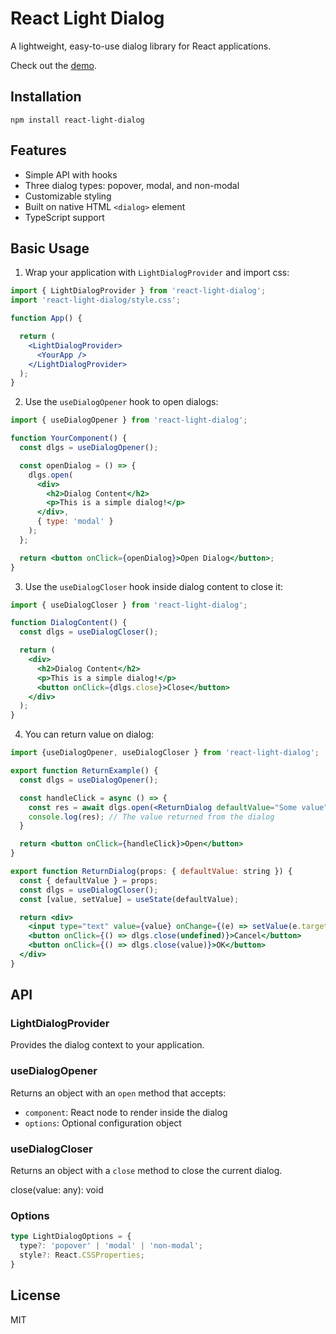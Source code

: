# React Light Dialog

A lightweight, easy-to-use dialog library for React applications.

Check out the [demo](https://mohhh-ok.github.io/react-light-dialog/).

## Installation

```
npm install react-light-dialog
```

## Features

- Simple API with hooks
- Three dialog types: popover, modal, and non-modal
- Customizable styling
- Built on native HTML `<dialog>` element
- TypeScript support

## Basic Usage

1. Wrap your application with `LightDialogProvider` and import css:

```jsx
import { LightDialogProvider } from 'react-light-dialog';
import 'react-light-dialog/style.css';

function App() {

  return (
    <LightDialogProvider>
      <YourApp />
    </LightDialogProvider>
  );
}
```

2. Use the `useDialogOpener` hook to open dialogs:

```jsx
import { useDialogOpener } from 'react-light-dialog';

function YourComponent() {
  const dlgs = useDialogOpener();

  const openDialog = () => {
    dlgs.open(
      <div>
        <h2>Dialog Content</h2>
        <p>This is a simple dialog!</p>
      </div>,
      { type: 'modal' }
    );
  };

  return <button onClick={openDialog}>Open Dialog</button>;
}
```

3. Use the `useDialogCloser` hook inside dialog content to close it:

```jsx
import { useDialogCloser } from 'react-light-dialog';

function DialogContent() {
  const dlgs = useDialogCloser();

  return (
    <div>
      <h2>Dialog Content</h2>
      <p>This is a simple dialog!</p>
      <button onClick={dlgs.close}>Close</button>
    </div>
  );
}
```

4. You can return value on dialog:

```jsx
import {useDialogOpener, useDialogCloser } from 'react-light-dialog';

export function ReturnExample() {
  const dlgs = useDialogOpener();

  const handleClick = async () => {
    const res = await dlgs.open(<ReturnDialog defaultValue="Some value" />);
    console.log(res); // The value returned from the dialog
  }

  return <button onClick={handleClick}>Open</button>
}

export function ReturnDialog(props: { defaultValue: string }) {
  const { defaultValue } = props;
  const dlgs = useDialogCloser();
  const [value, setValue] = useState(defaultValue);

  return <div>
    <input type="text" value={value} onChange={(e) => setValue(e.target.value)} />
    <button onClick={() => dlgs.close(undefined)}>Cancel</button>
    <button onClick={() => dlgs.close(value)}>OK</button>
  </div>
}
```


## API

### LightDialogProvider

Provides the dialog context to your application.

### useDialogOpener

Returns an object with an `open` method that accepts:
- `component`: React node to render inside the dialog
- `options`: Optional configuration object

### useDialogCloser

Returns an object with a `close` method to close the current dialog.

close(value: any): void

### Options

```typescript
type LightDialogOptions = {
  type?: 'popover' | 'modal' | 'non-modal';
  style?: React.CSSProperties;
}
```

## License

MIT